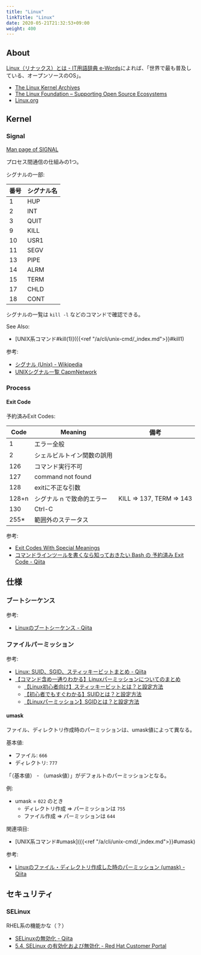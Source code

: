 ```yaml
---
title: "Linux"
linkTitle: "Linux"
date: 2020-05-21T21:32:53+09:00
weight: 400
---
```


## About

[Linux（リナックス）とは - IT用語辞典 e-Words](http://e-words.jp/w/Linux.html)によれば、「世界で最も普及している、オープンソースのOS」。

- [The Linux Kernel Archives](https://www.kernel.org/)
- [The Linux Foundation – Supporting Open Source Ecosystems](https://www.linuxfoundation.org/)
- [Linux.org](https://www.linux.org/)

## Kernel
### Signal

[Man page of SIGNAL](http://linuxjm.osdn.jp/html/LDP_man-pages/man7/signal.7.html)

プロセス間通信の仕組みの1つ。

シグナルの一部:

 番号 | シグナル名
------|------------
 1 | HUP
 2 | INT
 3 | QUIT
 9 | KILL
 10 | USR1
 11 | SEGV
 13 | PIPE
 14 | ALRM
 15 | TERM
 17 | CHLD
 18 | CONT

シグナルの一覧は `kill -l` などのコマンドで確認できる。

See Also:

- [UNIX系コマンド#kill(1)]({{<ref "/a/cli/unix-cmd/_index.md">}}#kill1)

参考:

- [シグナル (Unix) - Wikipedia](https://ja.wikipedia.org/wiki/%E3%82%B7%E3%82%B0%E3%83%8A%E3%83%AB_(Unix))
- [UNIXシグナル一覧 CapmNetwork](http://capm-network.com/?tag=UNIX%E3%82%B7%E3%82%B0%E3%83%8A%E3%83%AB%E4%B8%80%E8%A6%A7)

### Process
#### Exit Code

予約済みExit Codes:

| Code | Meaning | 備考 |
|---------|-------------|--------|
| 1 | エラー全般 | |
| 2 | シェルビルトイン関数の誤用 | |
| 126 | コマンド実行不可 | |
| 127 | command not found | |
| 128 | exitに不正な引数 | |
| 128+n | シグナル n で致命的エラー | KILL => 137, TERM => 143 |
| 130 | Ctrl-C | |
| 255* | 範囲外のステータス | |

参考:

- [Exit Codes With Special Meanings](http://tldp.org/LDP/abs/html/exitcodes.html "Exit Codes With Special Meanings")
- [コマンドラインツールを書くなら知っておきたい Bash の 予約済み Exit Code - Qiita](https://qiita.com/Linda_pp/items/1104d2d9a263b60e104b "コマンドラインツールを書くなら知っておきたい Bash の 予約済み Exit Code - Qiita")

## 仕様
### ブートシーケンス

参考:

- [Linuxのブートシーケンス - Qiita](https://qiita.com/taichitk/items/b3b69705be0e270e9f6e)

### ファイルパーミッション

参考:

- [Linux: SUID、SGID、スティッキービットまとめ - Qiita](https://qiita.com/aosho235/items/16434a490f9a05ddb0dc)
- [【コマンド含め一通りわかる】Linuxパーミッションについてのまとめ](https://eng-entrance.com/category/linux/linux-permission)
  - [【Linux初心者向け】スティッキービットとは？と設定方法](https://eng-entrance.com/linux-permission-stickybit)
  - [【初心者でもすぐわかる】SUIDとは？と設定方法](https://eng-entrance.com/linux-permission-suid)
  - [【Linuxパーミッション】SGIDとは？と設定方法](https://eng-entrance.com/linux-permission-sgid)

#### umask

ファイル、ディレクトリ作成時のパーミッションは、umask値によって異なる。

基本値:

- ファイル: `666`
- ディレクトリ: `777`

「（基本値） - （umask値）」がデフォルトのパーミッションとなる。

例:

- umask = `022` のとき
  - ディレクトリ作成 => パーミッションは `755`
  - ファイル作成 => パーミッションは `644`

関連項目:

- [UNIX系コマンド#umask]({{<ref "/a/cli/unix-cmd/_index.md">}}#umask)

参考:

- [Linuxのファイル・ディレクトリ作成した時のパーミッション (umask) - Qiita](https://qiita.com/yuki2006/items/3774bf765eb5ef7deabc)

## セキュリティ
### SELinux

RHEL系の機能かな（？）

- [SELinuxの無効化 - Qiita](https://qiita.com/hanaita0102/items/5d3675e4dc1530b255ba "SELinuxの無効化 - Qiita")
- [5.4. SELinux の有効化および無効化 - Red Hat Customer Portal](https://access.redhat.com/documentation/ja-jp/red_hat_enterprise_linux/6/html/security-enhanced_linux/sect-security-enhanced_linux-working_with_selinux-enabling_and_disabling_selinux "5.4. SELinux の有効化および無効化 - Red Hat Customer Portal")
